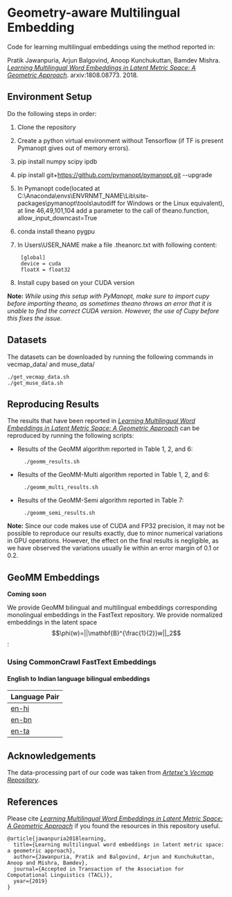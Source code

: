 <script type="text/javascript" src="http://cdn.mathjax.org/mathjax/latest/MathJax.js?config=default"></script>

# Geometry-aware Multilingual Embedding


Code for learning multilingual embeddings using the method reported in: 

Pratik Jawanpuria, Arjun Balgovind, Anoop Kunchukuttan, Bamdev Mishra. _[Learning Multilingual Word Embeddings in Latent Metric Space: A Geometric Approach](https://arxiv.org/abs/1808.08773)_. arxiv:1808.08773. 2018.

## Environment Setup
Do the following steps in order:
1. Clone the repository
2. Create a python virtual environment without Tensorflow (if TF is present Pymanopt gives out of memory errors).  
3. pip install numpy scipy ipdb
4. pip install git+https://github.com/pymanopt/pymanopt.git --upgrade
5. In Pymanopt code(located at C:\Anaconda\envs\ENVRNMT_NAME\Lib\site-packages\pymanopt\tools\autodiff for Windows or the Linux equivalent), at line 46,49,101,104 add a parameter to the call of theano.function, allow_input_downcast=True 
6. conda install theano pygpu
7. In Users\USER_NAME make a file .theanorc.txt with following content:

		[global]
		device = cuda
		floatX = float32
8. Install cupy based on your CUDA version

**Note:** *While using this setup with PyManopt, make sure to import cupy before importing theano, as sometimes theano throws an error that it is unable to find the correct CUDA version. However, the use of Cupy before this fixes the issue.*

## Datasets
The datasets can be downloaded by running the following commands in vecmap_data/ and muse_data/
		
	./get_vecmap_data.sh
	./get_muse_data.sh

## Reproducing Results

The results that have been reported in  _[Learning Multilingual Word Embeddings in Latent Metric Space: A Geometric Approach](https://arxiv.org/abs/1808.08773)_ can be reproduced by running the following scripts:
* Results of the GeoMM algorithm reported in Table 1, 2, and 6:
	
		./geomm_results.sh
* Results of the GeoMM-Multi algorithm reported in Table 1, 2, and 6:
	
		./geomm_multi_results.sh
* Results of the GeoMM-Semi algorithm reported in Table 7:
	
		./geomm_semi_results.sh

**Note:** Since our code makes use of CUDA and FP32 precision, it may not be possible to reproduce our results exactly, due to minor numerical variations in GPU operations. However, the effect on the final results is negligible, as we have observed the variations usually lie within an error margin of 0.1 or 0.2.

## GeoMM Embeddings 

**Coming soon**

We provide GeoMM bilingual and multilingual embeddings corresponding monolingual embeddings in the FastText repository. We provide normalized embeddings in the latent space $$\phi(w)=||\mathbf{B}^{\frac{1}{2}}w||_2$$:

### Using CommonCrawl FastText Embeddings

#### English to Indian language bilingual embeddings

|Language Pair|
| ----------- |
| [en-hi](https://akpublicdata.blob.core.windows.net/publicdata/geomm/cc/en-hi.tgz) |  
| [en-bn](https://akpublicdata.blob.core.windows.net/publicdata/geomm/cc/en-bn.tgz) |  
| [en-ta](https://akpublicdata.blob.core.windows.net/publicdata/geomm/cc/en-ta.tgz) |  


## Acknowledgements
The data-processing part of our code was taken from _[Artetxe's Vecmap Repository](https://github.com/artetxem/vecmap)_.

## References
Please cite _[Learning Multilingual Word Embeddings in Latent Metric Space: A Geometric Approach](https://arxiv.org/abs/1808.08773)_ if you found the resources in this repository useful.

	@article{jawanpuria2018learning,
	  title={Learning multilingual word embeddings in latent metric space: a geometric approach},
	  author={Jawanpuria, Pratik and Balgovind, Arjun and Kunchukuttan, Anoop and Mishra, Bamdev},
	  journal={Accepted in Transaction of the Association for Computational Linguistics (TACL)},
	  year={2019}
	}
